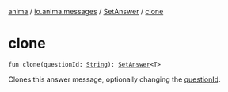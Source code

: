 [anima](../../index.md) / [io.anima.messages](../index.md) / [SetAnswer](index.md) / [clone](./clone.md)

# clone

`fun clone(questionId: `[`String`](https://kotlinlang.org/api/latest/jvm/stdlib/kotlin/-string/index.html)`): `[`SetAnswer`](index.md)`<T>`

Clones this answer message, optionally changing the [questionId](../-answer-message/clone.md#io.anima.messages.AnswerMessage$clone(kotlin.String)/questionId).

